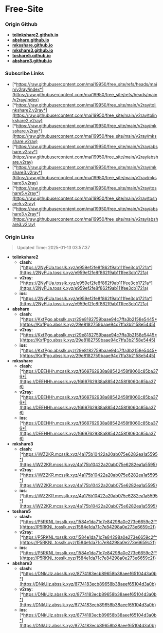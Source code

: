 # Free-Site

### Origin Github

- [**tolinkshare2.github.io**](https://github.com/tolinkshare2/tolinkshare2.github.io)
- [**abshare.github.io**](https://github.com/abshare/abshare.github.io)
- [**mksshare.github.io**](https://github.com/mksshare/mksshare.github.io)
- [**mkshare3.github.io**](https://github.com/mkshare3/mkshare3.github.io)
- [**toshare5.github.io**](https://github.com/toshare5/toshare5.github.io)
- [**abshare3.github.io**](https://github.com/abshare3/abshare3.github.io)

### Subscribe Links

- [*https://raw.githubusercontent.com/mai19950/free_site/refs/heads/main/v2ray/index*](https://raw.githubusercontent.com/mai19950/free_site/refs/heads/main/v2ray/index)
- [*https://raw.githubusercontent.com/mai19950/free_site/main/v2ray/tolinkshare2.v2ray*](https://raw.githubusercontent.com/mai19950/free_site/main/v2ray/tolinkshare2.v2ray)
- [*https://raw.githubusercontent.com/mai19950/free_site/main/v2ray/mksshare.v2ray*](https://raw.githubusercontent.com/mai19950/free_site/main/v2ray/mksshare.v2ray)
- [*https://raw.githubusercontent.com/mai19950/free_site/main/v2ray/abshare.v2ray*](https://raw.githubusercontent.com/mai19950/free_site/main/v2ray/abshare.v2ray)
- [*https://raw.githubusercontent.com/mai19950/free_site/main/v2ray/mkshare3.v2ray*](https://raw.githubusercontent.com/mai19950/free_site/main/v2ray/mkshare3.v2ray)
- [*https://raw.githubusercontent.com/mai19950/free_site/main/v2ray/toshare5.v2ray*](https://raw.githubusercontent.com/mai19950/free_site/main/v2ray/toshare5.v2ray)
- [*https://raw.githubusercontent.com/mai19950/free_site/main/v2ray/abshare3.v2ray*](https://raw.githubusercontent.com/mai19950/free_site/main/v2ray/abshare3.v2ray)

### Origin Links

> Updated Time: 2025-01-13 03:57:37

- **tolinkshare2**
  - **clash**: [*https://2NyFUa.tosslk.xyz/e959ef2fe8f862f9ab111fee3cb1721a*](https://2NyFUa.tosslk.xyz/e959ef2fe8f862f9ab111fee3cb1721a)
  - **v2ray**: [*https://2NyFUa.tosslk.xyz/e959ef2fe8f862f9ab111fee3cb1721a*](https://2NyFUa.tosslk.xyz/e959ef2fe8f862f9ab111fee3cb1721a)
  - **ios**: [*https://2NyFUa.tosslk.xyz/e959ef2fe8f862f9ab111fee3cb1721a*](https://2NyFUa.tosslk.xyz/e959ef2fe8f862f9ab111fee3cb1721a)
- **abshare**
  - **clash**: [*https://KxfPgo.absslk.xyz/29e8182759baae94c7ffa3b2158e5445*](https://KxfPgo.absslk.xyz/29e8182759baae94c7ffa3b2158e5445)
  - **v2ray**: [*https://KxfPgo.absslk.xyz/29e8182759baae94c7ffa3b2158e5445*](https://KxfPgo.absslk.xyz/29e8182759baae94c7ffa3b2158e5445)
  - **ios**: [*https://KxfPgo.absslk.xyz/29e8182759baae94c7ffa3b2158e5445*](https://KxfPgo.absslk.xyz/29e8182759baae94c7ffa3b2158e5445)
- **mksshare**
  - **clash**: [*https://DEEHHh.mcsslk.xyz/f669762938a88542458f8060c85ba376*](https://DEEHHh.mcsslk.xyz/f669762938a88542458f8060c85ba376)
  - **v2ray**: [*https://DEEHHh.mcsslk.xyz/f669762938a88542458f8060c85ba376*](https://DEEHHh.mcsslk.xyz/f669762938a88542458f8060c85ba376)
  - **ios**: [*https://DEEHHh.mcsslk.xyz/f669762938a88542458f8060c85ba376*](https://DEEHHh.mcsslk.xyz/f669762938a88542458f8060c85ba376)
- **mkshare3**
  - **clash**: [*https://iWZ2KR.mcsslk.xyz/4a175b10422a20ab075e6282ea1a5595*](https://iWZ2KR.mcsslk.xyz/4a175b10422a20ab075e6282ea1a5595)
  - **v2ray**: [*https://iWZ2KR.mcsslk.xyz/4a175b10422a20ab075e6282ea1a5595*](https://iWZ2KR.mcsslk.xyz/4a175b10422a20ab075e6282ea1a5595)
  - **ios**: [*https://iWZ2KR.mcsslk.xyz/4a175b10422a20ab075e6282ea1a5595*](https://iWZ2KR.mcsslk.xyz/4a175b10422a20ab075e6282ea1a5595)
- **toshare5**
  - **clash**: [*https://P5RKNL.tosslk.xyz/1584e1da71c7e84298a0e273e6659c2f*](https://P5RKNL.tosslk.xyz/1584e1da71c7e84298a0e273e6659c2f)
  - **v2ray**: [*https://P5RKNL.tosslk.xyz/1584e1da71c7e84298a0e273e6659c2f*](https://P5RKNL.tosslk.xyz/1584e1da71c7e84298a0e273e6659c2f)
  - **ios**: [*https://P5RKNL.tosslk.xyz/1584e1da71c7e84298a0e273e6659c2f*](https://P5RKNL.tosslk.xyz/1584e1da71c7e84298a0e273e6659c2f)
- **abshare3**
  - **clash**: [*https://DNkUIz.absslk.xyz/8774183ecb89658b38aeef65104d3a0b*](https://DNkUIz.absslk.xyz/8774183ecb89658b38aeef65104d3a0b)
  - **v2ray**: [*https://DNkUIz.absslk.xyz/8774183ecb89658b38aeef65104d3a0b*](https://DNkUIz.absslk.xyz/8774183ecb89658b38aeef65104d3a0b)
  - **ios**: [*https://DNkUIz.absslk.xyz/8774183ecb89658b38aeef65104d3a0b*](https://DNkUIz.absslk.xyz/8774183ecb89658b38aeef65104d3a0b)
